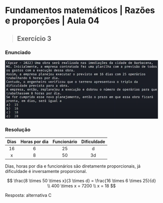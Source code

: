 # Fundamentos matemáticos | Razões e proporções | Aula 04

> ## **Exercício 3**

### **Enunciado**

![](./assets/enunciado-exercicio-3.png)

### **Resolução**

| Dias | Horas por dia | Funcionário | Dificuldade |
| :--: | :-----------: | :---------: | :---------: |
|  16  |       6       |     25      |      d      |
|  x   |       8       |     50      |     3d      |

Dias, horas por dia e funcionários são diretamente proporcionais, já dificuldade é inversamente proporcional.

$$
\frac{8 \times 50 \times x}{3 \times d} = \frac{16 \times 6 \times 25}{d} \\
400 \times x = 7200 \\
x = 18
$$

Resposta: alternativa C